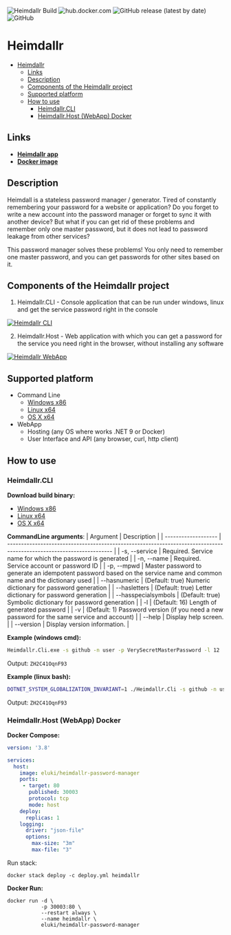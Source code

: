 ![Heimdallr Build](https://github.com/AMEST/Heimdallr/workflows/Heimdallr%20Build/badge.svg?branch=master)
![hub.docker.com](https://img.shields.io/docker/pulls/eluki/heimdallr-password-manager.svg)
![GitHub release (latest by date)](https://img.shields.io/github/v/release/amest/Heimdallr)
![GitHub](https://img.shields.io/github/license/amest/Heimdallr)
# Heimdallr

- [Heimdallr](#heimdallr)
  - [Links](#links)
  - [Description](#description)
  - [Components of the Heimdallr project](#components-of-the-heimdallr-project)
  - [Supported platform](#supported-platform)
  - [How to use](#how-to-use)
    - [Heimdallr.CLI](#heimdallrcli)
    - [Heimdallr.Host (WebApp) Docker](#heimdallrhost-webapp-docker)

## Links
* **[Heimdallr app](https://heimdallr.nb-47.su)**  
* **[Docker image](https://hub.docker.com/r/eluki/heimdallr-password-manager)**
## Description
Heimdall is a stateless password manager / generator.
Tired of constantly remembering your password for a website or application? 
Do you forget to write a new account into the password manager or forget to sync it with another device?
But what if you can get rid of these problems and remember only one master password, but it does not lead to password leakage from other services?

This password manager solves these problems! You only need to remember one master password, and you can get passwords for other sites based on it.

## Components of the Heimdallr project
1. Heimdallr.CLI - Console application that can be run under windows, linux and get the service password right in the console

[![Heimdallr CLI](https://i.postimg.cc/6Q24QSRV/image.png)](https://postimg.cc/1gS3Cvv4)

2. Heimdallr.Host - Web application with which you can get a password for the service you need right in the browser, without installing any software

[![Heimdallr WebApp](https://i.postimg.cc/zvmC5NcR/2020-12-08-08-55-36-localhost-bfe2d743ed69.png)](https://postimg.cc/XG8GcR3V)

## Supported platform
* Command Line
   * [Windows x86](https://github.com/AMEST/Heimdallr/releases/latest/download/Heimdallr.Cli-win-x86.zip)
   * [Linux x64](https://github.com/AMEST/Heimdallr/releases/latest/download/Heimdallr.Cli-linux-x64.zip)
   * [OS X x64](https://github.com/AMEST/Heimdallr/releases/latest/download/Heimdallr.Cli-osx-x64.zip)
* WebApp
   * Hosting (any OS where works .NET 9 or Docker)
   * User Interface and API (any browser, curl, http client)

## How to use

### Heimdallr.CLI
**Download build binary:**
* [Windows x86](https://github.com/AMEST/Heimdallr/releases/latest/download/Heimdallr.Cli-win-x86.zip)
* [Linux x64](https://github.com/AMEST/Heimdallr/releases/latest/download/Heimdallr.Cli-linux-x64.zip)
* [OS X x64](https://github.com/AMEST/Heimdallr/releases/latest/download/Heimdallr.Cli-osx-x64.zip)

**CommandLine arguments**:
|      Argument       |                                                     Description                                                      |
| ------------------- | -------------------------------------------------------------------------------------------------------------------- |
| -s, --service       | Required. Service name for which the password is generated                                                           |
| -n, --name          | Required. Service account or password ID                                                                             |
| -p, --mpwd          | Master password to generate an idempotent password based on the service name and common name and the dictionary used |
| --hasnumeric        | (Default: true) Numeric dictionary for password generation                                                           |
| --hasletters        | (Default: true) Letter dictionary for password generation                                                            |
| --hasspecialsymbols | (Default: true) Symbolic dictionary for password generation                                                          |
| -l                  | (Default: 16) Length of generated password                                                                           |
| -v                  | (Default: 1) Password version (if you need a new password for the same service and account)                          |
| --help              | Display help screen.                                                                                                 |
| --version           | Display version information.                                                                                         |

**Example (windows cmd):**
```cmd
Heimdallr.Cli.exe -s github -n user -p VerySecretMasterPassword -l 12
```
Output: `ZH2C41OqnF93`

**Example (linux bash):**
```bash
DOTNET_SYSTEM_GLOBALIZATION_INVARIANT=1 ./Heimdallr.Cli -s github -n user -p VerySecretMasterPassword -l 12
```
Output: `ZH2C41OqnF93`
### Heimdallr.Host (WebApp) Docker

**Docker Compose:**

```yml
version: '3.8'

services:
  host:
    image: eluki/heimdallr-password-manager
    ports:
     - target: 80
       published: 30003
       protocol: tcp
       mode: host
    deploy:
      replicas: 1
    logging:
      driver: "json-file"
      options:
        max-size: "3m"
        max-file: "3"
```

Run stack:
```docker
docker stack deploy -c deploy.yml heimdallr
```

**Docker Run:**
```docker
docker run -d \
           -p 30003:80 \
           --restart always \
           --name heimdallr \
           eluki/heimdallr-password-manager
```

